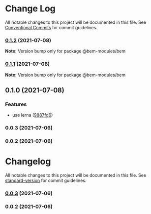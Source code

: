 # Change Log

All notable changes to this project will be documented in this file.
See [Conventional Commits](https://conventionalcommits.org) for commit guidelines.

### [0.1.2](https://github.com/bem-modules/bem-modules/compare/@bem-modules/bem@0.1.0...@bem-modules/bem@0.1.2) (2021-07-08)

**Note:** Version bump only for package @bem-modules/bem





### [0.1.1](https://github.com/bem-modules/bem-modules/compare/@bem-modules/bem@0.1.0...@bem-modules/bem@0.1.1) (2021-07-08)

**Note:** Version bump only for package @bem-modules/bem





## 0.1.0 (2021-07-08)


### Features

* use lerna ([9887fd6](https://github.com/bem-modules/bem-modules/commit/9887fd699a6ebecffb266804b642dfe7da136443))

### 0.0.3 (2021-07-06)

### 0.0.2 (2021-07-06)



# Changelog

All notable changes to this project will be documented in this file. See [standard-version](https://github.com/conventional-changelog/standard-version) for commit guidelines.

### [0.0.3](https://github.com/bem-modules/bem-modules/compare/v0.0.2...v0.0.3) (2021-07-06)

### 0.0.2 (2021-07-06)
